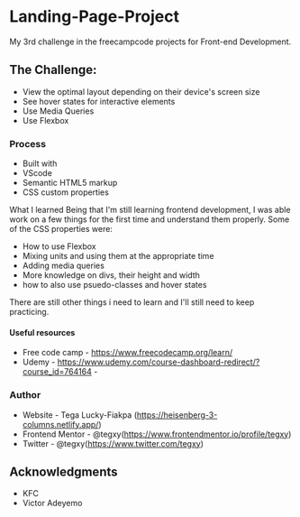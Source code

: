 # Landing-Page-Project
My 3rd challenge in the freecampcode projects for Front-end Development.

## The Challenge:

- View the optimal layout depending on their device's screen size
- See hover states for interactive elements
- Use Media Queries
- Use Flexbox


### Process

- Built with
- VScode
- Semantic HTML5 markup
- CSS custom properties

What I learned Being that I'm still learning frontend development, I was able work on a few things for the first time and understand them properly. Some of the CSS properties were:

- How to use Flexbox
- Mixing units and using them at the appropriate time
- Adding media queries
- More knowledge on divs, their height and width
- how to also use psuedo-classes and hover states

There are still other things i need to learn and I'll still need to keep practicing.

#### Useful resources

- Free code camp - https://www.freecodecamp.org/learn/
- Udemy - https://www.udemy.com/course-dashboard-redirect/?course_id=764164 -

### Author
- Website - Tega Lucky-Fiakpa (https://heisenberg-3-columns.netlify.app/)
- Frontend Mentor - @tegxy(https://www.frontendmentor.io/profile/tegxy)
- Twitter - @tegxy(https://www.twitter.com/tegxy)

## Acknowledgments
- KFC
- Victor Adeyemo
